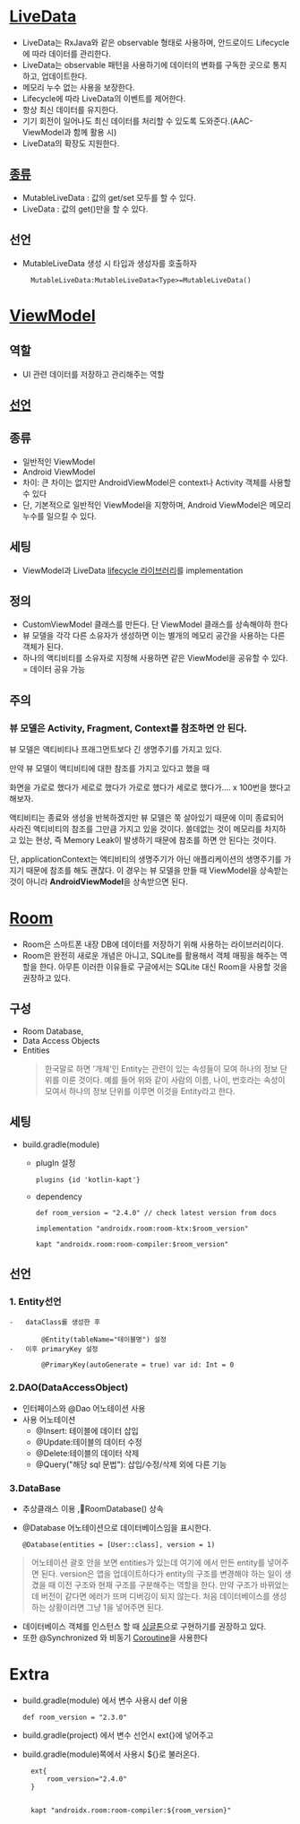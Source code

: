 # [LiveData](https://dev-imaec.tistory.com/39)
-   LiveData는 RxJava와 같은 observable 형태로 사용하며, 안드로이드 Lifecycle에 따라 데이터를 관리한다.
-   LiveData는 observable 패턴을 사용하기에 데이터의 변화를 구독한 곳으로 통지하고, 업데이트한다.
-   메모리 누수 없는 사용을 보장한다.
-   Lifecycle에 따라 LiveData의 이벤트를 제어한다.
-   항상 최신 데이터를 유지한다.
-   기기 회전이 일어나도 최신 데이터를 처리할 수 있도록 도와준다.(AAC-ViewModel과 함께 활용 시)
-   LiveData의 확장도 지원한다.

##  [종류](https://thdev.tech/android/2021/02/01/LiveData-Intro/)
-   MutableLiveData : 값의 get/set 모두를 할 수 있다.
-   LiveData : 값의 get()만을 할 수 있다.

## 선언
- MutableLiveData 생성 시 타입과 생성자를 호출하자   

        MutableLiveData:MutableLiveData<Type>=MutableLiveData()

#   [ViewModel](https://todaycode.tistory.com/33)
## 역할
-   UI 관련 데이터를 저장하고 관리해주는 역할

## [선언](https://readystory.tistory.com/176)

## 종류
-  일반적인 ViewModel
-  Android ViewModel
-  차이: 큰 차이는 없지만 AndroidViewModel은 context나 Activity 객체를 사용할 수 있다
-  단, 기본적으로 일반적인 ViewModel을 지향하며, Android ViewModel은 메모리 누수를 일으킬 수 있다.
##  세팅
-   ViewModel과 LiveData [lifecycle 라이브러리](https://developer.android.com/jetpack/androidx/releases/lifecycle?hl=ko#declaring_dependencies)를 implementation

## 정의
-   CustomViewModel 클래스를 만든다. 단 ViewModel 클래스를 상속해야하 한다
-   뷰 모델을 각각 다른 소유자가 생성하면 이는 별개의 메모리 공간을 사용하는 다른 객체가 된다.
-   하나의 액티비티를 소유자로 지정해 사용하면 같은 ViewModel을 공유할 수 있다. = 데이터 공유 가능





## 주의
###     뷰 모델은 Activity, Fragment, Context를 참조하면 안 된다.
 
 뷰 모델은 액티비티나 프래그먼트보다 긴 생명주기를 가지고 있다.

만약 뷰 모델이 액티비티에 대한 참조를 가지고 있다고 했을 때

화면을 가로로 했다가 세로로 했다가 가로로 했다가 세로로 했다가.... x 100번을 했다고 해보자.

액티비티는 종료와 생성을 반복하겠지만 뷰 모델은 쭉 살아있기 때문에 이미 종료되어 사라진 액티비티의 참조를 그만큼 가지고 있을 것이다. 쓸데없는 것이 메모리를 차지하고 있는 현상, 즉 Memory Leak이 발생하기 때문에 참조를 하면 안 된다는 것이다.

 

단, applicationContext는 액티비티의 생명주기가 아닌 애플리케이션의 생명주기를 가지기 때문에 참조를 해도 괜찮다. 이 경우는 뷰 모델을 만들 때 ViewModel을 상속받는 것이 아니라 **AndroidViewModel**을 상속받으면 된다.

# [Room](https://todaycode.tistory.com/39)
- Room은 스마트폰 내장 DB에 데이터를 저장하기 위해 사용하는 라이브러리이다.
- Room은 완전히 새로운 개념은 아니고, SQLite를 활용해서 객체 매핑을 해주는 역할을 한다.
아무튼 이러한 이유들로 구글에서는 SQLite 대신 Room을 사용할 것을 권장하고 있다.

## 구성
- Room Database, 
- Data Access Objects
- Entities
  > 한국말로 하면 '개체'인 Entity는 관련이 있는 속성들이 모여 하나의 정보 단위를 이룬 것이다.
  >   예를 들어 위와 같이 사람의 이름, 나이, 번호라는 속성이 모여서 하나의 정보 단위를 이루면 이것을 Entity라고 한다.

## 세팅
-   build.gradle(module)
    -   plugIn 설정
            
            plugins {id 'kotlin-kapt'}
    
    -   dependency
            
            def room_version = "2.4.0" // check latest version from docs

            implementation "androidx.room:room-ktx:$room_version"
            
            kapt "androidx.room:room-compiler:$room_version"

##  선언
### 1.  Entity선언 
    
    -   dataClass를 생성한 후 
        
            @Entity(tableName="테이블명") 설정
    -   이후 primaryKey 설정 
            
            @PrimaryKey(autoGenerate = true) var id: Int = 0

### 2.DAO(DataAccessObject)
-   인터페이스와 @Dao 어노테이션 사용
-   사용 어노테이션 
    -   @Insert: 테이블에 데이터 삽입
    -   @Update:테이블의 데이터 수정
    -   @Delete:테이블의 데이터 삭제
    -   @Query("해당 sql 문법"): 삽입/수정/삭제 외에 다른 기능

### 3.DataBase
-   추상클래스 이용 ,RoomDatabase() 상속
-   @Database 어노테이션으로 데이터베이스임을 표시한다.

        @Database(entities = [User::class], version = 1)
> 어노테이션 괄호 안을 보면 entities가 있는데 여기에 에서 만든 entity를 넣어주면 된다.
version은 앱을 업데이트하다가 entity의 구조를 변경해야 하는 일이 생겼을 때 이전 구조와 현재 구조를 구분해주는 역할을 한다. 만약 구조가 바뀌었는데 버전이 같다면 에러가 뜨며 디버깅이 되지 않는다.
처음 데이터베이스를 생성하는 상황이라면 그냥 1을 넣어주면 된다.

-    데이터베이스 객체를 인스턴스 할 때 [싱글톤](https://tecoble.techcourse.co.kr/post/2020-11-07-singleton/)으로 구현하기를 권장하고 있다.
-    또한 @Synchronized 와 비동기 [Coroutine](https://wooooooak.github.io/kotlin/2019/08/25/%EC%BD%94%ED%8B%80%EB%A6%B0-%EC%BD%94%EB%A3%A8%ED%8B%B4-%EA%B0%9C%EB%85%90-%EC%9D%B5%ED%9E%88%EA%B8%B0/)을 사용한다




# Extra
-   build.gradle(module) 에서 변수 사용시 def 이용

        def room_version = "2.3.0"

- build.gradle(project) 에서 변수 선언시 ext{}에 넣어주고 
- build.gradle(module)쪽에서 사용시 ${}로 불러온다.


        ext{
            room_version="2.4.0"
        }


        kapt "androidx.room:room-compiler:${room_version}"